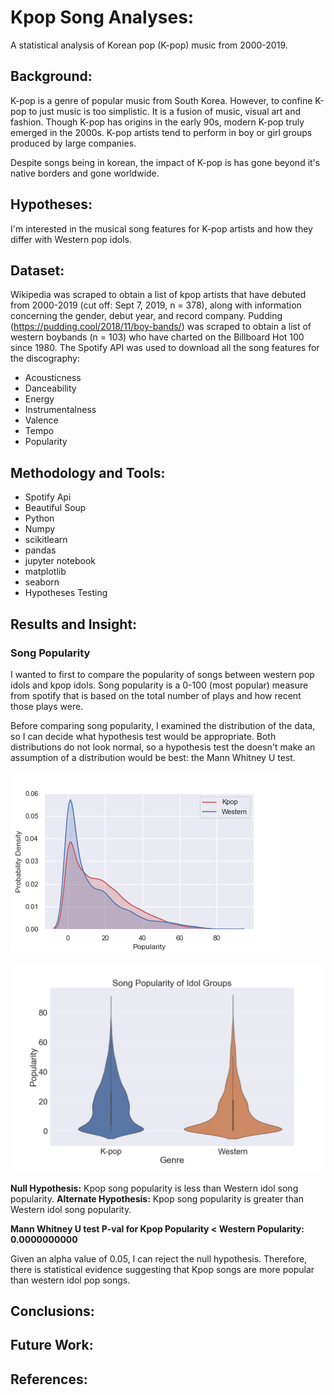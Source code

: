 # Kpop Song Analyses: 
A statistical analysis of Korean pop (K-pop) music from 2000-2019.

## Background: 
K-pop is a genre of popular music from South Korea. However, to confine K-pop to just music is too simplistic. It is a fusion of music, visual art and fashion. Though K-pop has origins in the early 90s, modern K-pop truly emerged in the 2000s. K-pop artists tend to perform in boy or girl groups produced by large companies. 

Despite songs being in korean, the impact of K-pop is has gone beyond it's native borders and gone worldwide.

## Hypotheses:
I'm interested in the musical song features for K-pop artists and how they differ with Western pop idols. 

## Dataset:
Wikipedia was scraped to obtain a list of kpop artists that have debuted from 2000-2019 (cut off: Sept 7, 2019, n = 378), along with information concerning the gender, debut year, and record company. Pudding (https://pudding.cool/2018/11/boy-bands/) was scraped to obtain a list of western boybands (n = 103) who have charted on the Billboard Hot 100 since 1980. The Spotify API was used to download all the song features for the discography:

* Acousticness
* Danceability
* Energy
* Instrumentalness
* Valence
* Tempo
* Popularity

## Methodology and Tools:
* Spotify Api
* Beautiful Soup
* Python
* Numpy
* scikitlearn
* pandas
* jupyter notebook
* matplotlib
* seaborn
* Hypotheses Testing

## Results and Insight:

### Song Popularity 
I wanted to first to compare the popularity of songs between western pop idols and kpop idols. Song popularity is a 0-100 (most popular) measure from spotify that is based on the total number of plays and how recent those plays were. 

Before comparing song popularity, I examined the distribution of the data, so I can decide what hypothesis test would be appropriate. Both distributions do not look normal, so a hypothesis test the doesn't make an assumption of a distribution would be best: the Mann Whitney U test.

![alt text](https://github.com/pugzillo/kpop_song_analyses/blob/master/images/Song_Popularity_Density.png "Logo Title Text 1")

![alt text](https://github.com/pugzillo/kpop_song_analyses/blob/master/images/Song_Popularity_Violin.png "Logo Title Text 1")

__Null Hypothesis:__ Kpop song popularity is less than Western idol song popularity. 
__Alternate Hypothesis:__ Kpop song popularity is greater than Western idol song popularity. 

__Mann Whitney U test P-val for Kpop Popularity < Western Popularity: 0.0000000000__

Given an alpha value of 0.05, I can reject the null hypothesis. Therefore, there is statistical evidence suggesting that Kpop songs are more popular than western idol pop songs. 

## Conclusions:

## Future Work:

## References: 
